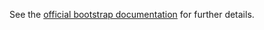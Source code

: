 See the 
[official bootstrap documentation](http://v4-alpha.getbootstrap.com/components/modal/)
 for further details.

